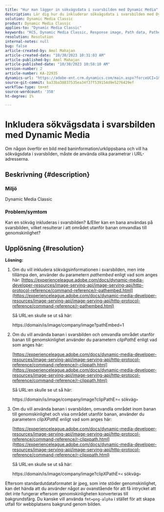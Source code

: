 ```yaml
---
title: "Hur man lägger in sökvägsdata i svarsbilden med Dynamic Media"
description: Lär dig hur du inkluderar sökvägsdata i svarsbilden med Dynamic Media. Använd olika parametrar beroende på dina behov.
solution: Dynamic Media Classic
product: Dynamic Media Classic
applies-to: "Dynamic Media Classic"
keywords: "KCS, Dynamic Media Classic, Response image, Path data, Pathembed, clipPathE"
resolution: Resolution
internal-notes: null
bug: false
article-created-by: Amol Mahajan
article-created-date: "10/30/2023 10:31:03 AM"
article-published-by: Amol Mahajan
article-published-date: "10/30/2023 10:58:10 AM"
version-number: 2
article-number: KA-22935
dynamics-url: "https://adobe-ent.crm.dynamics.com/main.aspx?forceUCI=1&pagetype=entityrecord&etn=knowledgearticle&id=bf3a8068-0f77-ee11-8179-6045bd006149"
source-git-commit: ba33ba38037535ea34f37f539154d9e5276429ef
workflow-type: tm+mt
source-wordcount: '358'
ht-degree: 1%

---
```


# Inkludera sökvägsdata i svarsbilden med Dynamic Media


Om någon överför en bild med baninformation/urklippsbana och vill ha sökvägsdata i svarsbilden, måste de använda olika parametrar i URL-adresserna.

## Beskrivning {#description}


### <b>Miljö</b>

Dynamic Media Classic



### <b>Problem/symtom</b>

Kan en sökväg inkluderas i svarsbilden?
&amp;/Eller kan en bana användas på svarsbilden, vilket resulterar i att området utanför banan omvandlas till genomskinlighet?


## Upplösning {#resolution}

<b>Lösning:</b>
1. Om du vill inkludera sökvägsinformationen i svarsbilden, men inte tillämpa den, använder du parametern *pathembed* enligt vad som anges här:
   [https://experienceleague.adobe.com/docs/dynamic-media-developer-resources/image-serving-api/image-serving-api/http-protocol-reference/command-reference/r-pathembed.html](https://experienceleague.adobe.com/docs/dynamic-media-developer-resources/image-serving-api/image-serving-api/http-protocol-reference/command-reference/r-pathembed.html)


   Så URL:en skulle se ut så här:

   https://domain/is/image/company/image?pathEmbed=1
2. Om du vill använda banan i svarsbilden och omvandla området utanför banan till genomskinlighet använder du parametern *clipPathE* enligt vad som anges här:

   [https://experienceleague.adobe.com/docs/dynamic-media-developer-resources/image-serving-api/image-serving-api/http-protocol-reference/command-reference/r-clippath.html](https://experienceleague.adobe.com/docs/dynamic-media-developer-resources/image-serving-api/image-serving-api/http-protocol-reference/command-reference/r-clippath.html)


   Så URL:en skulle se ut så här:


   https://domain/is/image/company/image?clipPathE=`<` sökväg`>`
3. Om du vill använda banan i svarsbilden, omvandla området inom banan till genomskinlighet och visa området utanför banan, använder du parametern *clipXPathE* enligt vad som anges här:

   [https://experienceleague.adobe.com/docs/dynamic-media-developer-resources/image-serving-api/image-serving-api/http-protocol-reference/command-reference/r-clipxpath.html](https://experienceleague.adobe.com/docs/dynamic-media-developer-resources/image-serving-api/image-serving-api/http-protocol-reference/command-reference/r-clipxpath.html)


   Så URL:en skulle se ut så här:


   https://domain/is/image/company/image?clipXPathE=`<` sökväg`>`


Eftersom standardutdataformatet är jpeg, som inte stöder genomskinlighet, kan det hända att du använder något av ovanstående för att få intrycket att det inte fungerar eftersom genomskinligheten konverteras till bakgrundsfärg. Du kanske vill använda `fmt=png-alpha` i stället för att skapa utfall för webbplatsens bakgrund genom bilden.
